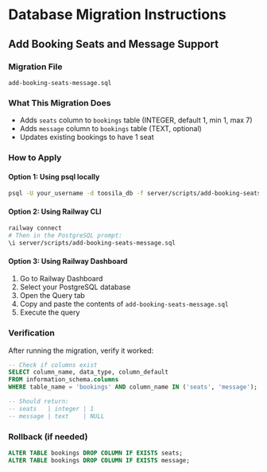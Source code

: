# Database Migration Instructions

## Add Booking Seats and Message Support

### Migration File
`add-booking-seats-message.sql`

### What This Migration Does
- Adds `seats` column to `bookings` table (INTEGER, default 1, min 1, max 7)
- Adds `message` column to `bookings` table (TEXT, optional)
- Updates existing bookings to have 1 seat

### How to Apply

#### Option 1: Using psql locally
```bash
psql -U your_username -d toosila_db -f server/scripts/add-booking-seats-message.sql
```

#### Option 2: Using Railway CLI
```bash
railway connect
# Then in the PostgreSQL prompt:
\i server/scripts/add-booking-seats-message.sql
```

#### Option 3: Using Railway Dashboard
1. Go to Railway Dashboard
2. Select your PostgreSQL database
3. Open the Query tab
4. Copy and paste the contents of `add-booking-seats-message.sql`
5. Execute the query

### Verification
After running the migration, verify it worked:

```sql
-- Check if columns exist
SELECT column_name, data_type, column_default
FROM information_schema.columns
WHERE table_name = 'bookings' AND column_name IN ('seats', 'message');

-- Should return:
-- seats   | integer | 1
-- message | text    | NULL
```

### Rollback (if needed)
```sql
ALTER TABLE bookings DROP COLUMN IF EXISTS seats;
ALTER TABLE bookings DROP COLUMN IF EXISTS message;
```
